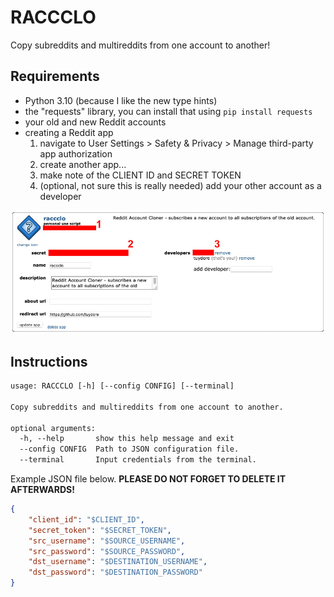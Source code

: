 # RACCCLO
Copy subreddits and multireddits from one account to another!

## Requirements

* Python 3.10 (because I like the new type hints)
* the "requests" library, you can install that using `pip install requests`
* your old and new Reddit accounts
* creating a Reddit app
    1. navigate to User Settings > Safety & Privacy > Manage third-party app authorization
    2. create another app...
    3. make note of the CLIENT ID and SECRET TOKEN
    4. (optional, not sure this is really needed) add your other account as a developer

![app settings](screenshot.jpg)


## Instructions

```txt
usage: RACCCLO [-h] [--config CONFIG] [--terminal]

Copy subreddits and multireddits from one account to another.

optional arguments:
  -h, --help       show this help message and exit
  --config CONFIG  Path to JSON configuration file.
  --terminal       Input credentials from the terminal.
```

Example JSON file below. **PLEASE DO NOT FORGET TO DELETE IT AFTERWARDS!**

```json
{
    "client_id": "$CLIENT_ID",
    "secret_token": "$SECRET_TOKEN",
    "src_username": "$SOURCE_USERNAME",
    "src_password": "$SOURCE_PASSWORD",
    "dst_username": "$DESTINATION_USERNAME",
    "dst_password": "$DESTINATION_PASSWORD"
}
```